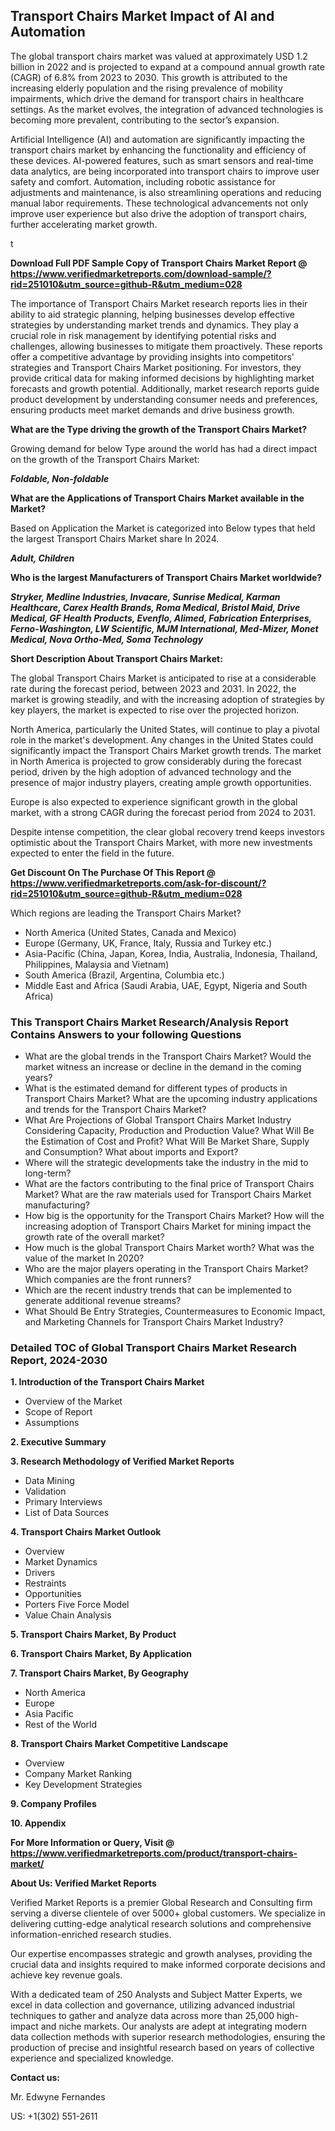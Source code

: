 <h2>Transport Chairs Market Impact of AI and Automation</h2><p>The global transport chairs market was valued at approximately USD 1.2 billion in 2022 and is projected to expand at a compound annual growth rate (CAGR) of 6.8% from 2023 to 2030. This growth is attributed to the increasing elderly population and the rising prevalence of mobility impairments, which drive the demand for transport chairs in healthcare settings. As the market evolves, the integration of advanced technologies is becoming more prevalent, contributing to the sector’s expansion.</p><p>Artificial Intelligence (AI) and automation are significantly impacting the transport chairs market by enhancing the functionality and efficiency of these devices. AI-powered features, such as smart sensors and real-time data analytics, are being incorporated into transport chairs to improve user safety and comfort. Automation, including robotic assistance for adjustments and maintenance, is also streamlining operations and reducing manual labor requirements. These technological advancements not only improve user experience but also drive the adoption of transport chairs, further accelerating market growth.</p>t</p><p id="" class=""><strong>Download Full PDF Sample Copy of Transport Chairs Market Report @ <a href="https://www.verifiedmarketreports.com/download-sample/?rid=251010&utm_source=github-R&utm_medium=028" target="_blank">https://www.verifiedmarketreports.com/download-sample/?rid=251010&utm_source=github-R&utm_medium=028</a></strong></p><p>The importance of&nbsp;Transport Chairs Market research reports lies in their ability to aid strategic planning, helping businesses develop effective strategies by understanding market trends and dynamics. They play a crucial role in risk management by identifying potential risks and challenges, allowing businesses to mitigate them proactively. These reports offer a competitive advantage by providing insights into competitors' strategies and Transport Chairs Market positioning. For investors, they provide critical data for making informed decisions by highlighting market forecasts and growth potential. Additionally, market research reports guide product development by understanding consumer needs and preferences, ensuring products meet market demands and drive business growth.</p><p><strong>What are the&nbsp;Type driving the growth of the Transport Chairs Market?</strong></p><p id="" class="">Growing demand for below Type around the world has had a direct impact on the growth of the Transport Chairs Market:</p><em><strong>Foldable, Non-foldable</strong></em></p><strong>What are the&nbsp;Applications&nbsp;of Transport Chairs Market available in the Market?</strong></p><p id="" class="">Based on Application the Market is categorized into Below types that held the largest Transport Chairs Market share In 2024.</p><em><strong>Adult, Children</strong></em></p><strong>Who is the largest Manufacturers of Transport Chairs Market worldwide?</strong></p><p><em><strong>Stryker, Medline Industries, Invacare, Sunrise Medical, Karman Healthcare, Carex Health Brands, Roma Medical, Bristol Maid, Drive Medical, GF Health Products, Evenflo, Alimed, Fabrication Enterprises, Ferno-Washington, LW Scientific, MJM International, Med-Mizer, Monet Medical, Nova Ortho-Med, Soma Technology</strong></em></p><p id="" class=""><strong>Short Description About Transport Chairs Market:</strong></p><p>The global Transport Chairs Market is anticipated to rise at a considerable rate during the forecast period, between 2023 and 2031. In 2022, the market is growing steadily, and with the increasing adoption of strategies by key players, the market is expected to rise over the projected horizon.</p><p>North America, particularly the United States, will continue to play a pivotal role in the market's development. Any changes in the United States could significantly impact the Transport Chairs Market growth trends. The market in North America is projected to grow considerably during the forecast period, driven by the high adoption of advanced technology and the presence of major industry players, creating ample growth opportunities.</p><p>Europe is also expected to experience significant growth in the global market, with a strong CAGR during the forecast period from 2024 to 2031.</p><p>Despite intense competition, the clear global recovery trend keeps investors optimistic about the Transport Chairs Market, with more new investments expected to enter the field in the future.</p><p id="" class=""><strong>Get Discount On The Purchase Of This Report @ <a href="https://www.verifiedmarketreports.com/ask-for-discount/?rid=251010&utm_source=github-R&utm_medium=028" target="_blank">https://www.verifiedmarketreports.com/ask-for-discount/?rid=251010&utm_source=github-R&utm_medium=028</a></strong></p>Which regions are leading the Transport Chairs Market?</p><ul><li>North America (United States, Canada and Mexico)</li><li>Europe (Germany, UK, France, Italy, Russia and Turkey etc.)</li><li>Asia-Pacific (China, Japan, Korea, India, Australia, Indonesia, Thailand, Philippines, Malaysia and Vietnam)</li><li>South America (Brazil, Argentina, Columbia etc.)</li><li>Middle East and Africa (Saudi Arabia, UAE, Egypt, Nigeria and South Africa)</li></ul><h3 id="" class="">This Transport Chairs Market Research/Analysis Report Contains Answers to your following Questions</h3><ul><li>What are the global trends in the Transport Chairs Market? Would the market witness an increase or decline in the demand in the coming years?</li><li>What is the estimated demand for different types of products in Transport Chairs Market? What are the upcoming industry applications and trends for the Transport Chairs Market?</li><li>What Are Projections of Global Transport Chairs Market Industry Considering Capacity, Production and Production Value? What Will Be the Estimation of Cost and Profit? What Will Be Market Share, Supply and Consumption? What about imports and Export?</li><li>Where will the strategic developments take the industry in the mid to long-term?</li><li>What are the factors contributing to the final price of Transport Chairs Market? What are the raw materials used for Transport Chairs Market manufacturing?</li><li>How big is the opportunity for the Transport Chairs Market? How will the increasing adoption of Transport Chairs Market for mining impact the growth rate of the overall market?</li><li>How much is the global Transport Chairs Market worth? What was the value of the market In 2020?</li><li>Who are the major players operating in the Transport Chairs Market? Which companies are the front runners?</li><li>Which are the recent industry trends that can be implemented to generate additional revenue streams?</li><li>What Should Be Entry Strategies, Countermeasures to Economic Impact, and Marketing Channels for Transport Chairs Market Industry?</li></ul><h3 id="" class="">Detailed TOC of Global Transport Chairs Market Research Report, 2024-2030</h3><p id="" class=""><strong>1. Introduction of the Transport Chairs Market</strong></p><ul><li>Overview of the Market</li><li>Scope of Report</li><li>Assumptions</li></ul><p id="" class=""><strong>2. Executive Summary</strong></p><p id="" class=""><strong>3. Research Methodology of Verified Market Reports</strong></p><ul><li>Data Mining</li><li>Validation</li><li>Primary Interviews</li><li>List of Data Sources</li></ul><p id="" class=""><strong>4. Transport Chairs Market Outlook</strong></p><ul><li>Overview</li><li>Market Dynamics</li><li>Drivers</li><li>Restraints</li><li>Opportunities</li><li>Porters Five Force Model</li><li>Value Chain Analysis</li></ul><p id="" class=""><strong>5. Transport Chairs Market, By Product</strong></p><p id="" class=""><strong>6. Transport Chairs Market, By Application</strong></p><p id="" class=""><strong>7. Transport Chairs Market, By Geography</strong></p><ul><li>North America</li><li>Europe</li><li>Asia Pacific</li><li>Rest of the World</li></ul><p id="" class=""><strong>8. Transport Chairs Market Competitive Landscape</strong></p><ul><li>Overview</li><li>Company Market Ranking</li><li>Key Development Strategies</li></ul><p id="" class=""><strong>9. Company Profiles</strong></p><p id="" class=""><strong>10. Appendix</strong></p><p id="" class=""><strong>For More Information or Query, Visit @ <a href="https://www.verifiedmarketreports.com/product/transport-chairs-market/" target="_blank">https://www.verifiedmarketreports.com/product/transport-chairs-market/</a></strong></p><p id="" class=""><strong>About Us: Verified Market Reports</strong></p><p id="" class="">Verified Market Reports is a premier Global Research and Consulting firm serving a diverse clientele of over 5000+ global customers. We specialize in delivering cutting-edge analytical research solutions and comprehensive information-enriched research studies.</p><p id="" class="">Our expertise encompasses strategic and growth analyses, providing the crucial data and insights required to make informed corporate decisions and achieve key revenue goals.</p><p id="" class="">With a dedicated team of 250 Analysts and Subject Matter Experts, we excel in data collection and governance, utilizing advanced industrial techniques to gather and analyze data across more than 25,000 high-impact and niche markets. Our analysts are adept at integrating modern data collection methods with superior research methodologies, ensuring the production of precise and insightful research based on years of collective experience and specialized knowledge.</p><p id="" class=""><strong>Contact us:</strong></p><p id="" class="">Mr. Edwyne Fernandes</p><p id="" class="">US: +1(302) 551-2611</p>